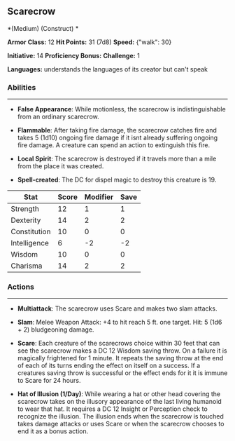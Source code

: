 ## Scarecrow
*(Medium) (Construct) *

**Armor Class:** 12
**Hit Points:** 31 (7d8)
**Speed:** {"walk": 30}

**Initiative:** 14
**Proficiency Bonus:**
**Challenge:** 1

**Languages:** understands the languages of its creator but can't speak

### Abilities
 --- 
- **False Appearance**: While motionless, the scarecrow is indistinguishable from an ordinary scarecrow.

- **Flammable**: After taking fire damage, the scarecrow catches fire and takes 5 (1d10) ongoing fire damage if it isnt already suffering ongoing fire damage. A creature can spend an action to extinguish this fire.

- **Local Spirit**: The scarecrow is destroyed if it travels more than a mile from the place it was created.

- **Spell-created**: The DC for dispel magic to destroy this creature is 19.



| Stat | Score | Modifier | Save |
| ---- | ---- | ---- | ---- |
| Strength | 12 | 1 | 1 |
| Dexterity | 14 | 2 | 2 |
| Constitution | 10 | 0 | 0 |
| Intelligence | 6 | -2 | -2 |
| Wisdom | 10 | 0 | 0 |
| Charisma | 14 | 2 | 2 |

### Actions
 --- 
- **Multiattack**: The scarecrow uses Scare and makes two slam attacks.

- **Slam**: Melee Weapon Attack: +4 to hit  reach 5 ft.  one target. Hit: 5 (1d6 + 2) bludgeoning damage.

- **Scare**: Each creature of the scarecrows choice within 30 feet that can see the scarecrow makes a DC 12 Wisdom saving throw. On a failure  it is magically frightened for 1 minute. It repeats the saving throw at the end of each of its turns  ending the effect on itself on a success. If a creatures saving throw is successful or the effect ends for it  it is immune to Scare for 24 hours.

- **Hat of Illusion (1/Day)**: While wearing a hat or other head covering  the scarecrow takes on the illusory appearance of the last living humanoid to wear that hat. It requires a DC 12 Insight or Perception check to recognize the illusion. The illusion ends when the scarecrow is touched  takes damage  attacks  or uses Scare  or when the scarecrow chooses to end it as a bonus action.

